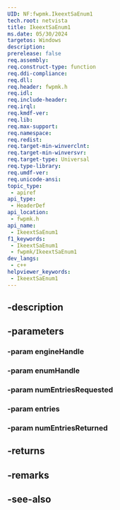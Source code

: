 ```yaml
---
UID: NF:fwpmk.IkeextSaEnum1
tech.root: netvista
title: IkeextSaEnum1
ms.date: 05/30/2024
targetos: Windows
description: 
prerelease: false
req.assembly: 
req.construct-type: function
req.ddi-compliance: 
req.dll: 
req.header: fwpmk.h
req.idl: 
req.include-header: 
req.irql: 
req.kmdf-ver: 
req.lib: 
req.max-support: 
req.namespace: 
req.redist: 
req.target-min-winverclnt: 
req.target-min-winversvr: 
req.target-type: Universal
req.type-library: 
req.umdf-ver: 
req.unicode-ansi: 
topic_type:
 - apiref
api_type:
 - HeaderDef
api_location:
 - fwpmk.h
api_name:
 - IkeextSaEnum1
f1_keywords:
 - IkeextSaEnum1
 - fwpmk/IkeextSaEnum1
dev_langs:
 - c++
helpviewer_keywords:
 - IkeextSaEnum1
---
```


## -description

## -parameters

### -param engineHandle

### -param enumHandle

### -param numEntriesRequested

### -param entries

### -param numEntriesReturned

## -returns

## -remarks

## -see-also

